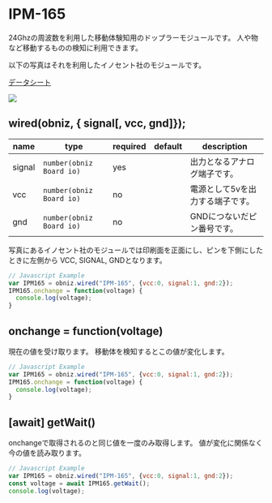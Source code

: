 # IPM-165

24Ghzの周波数を利用した移動体験知用のドップラーモジュールです。
人や物など移動するものの検知に利用できます。

以下の写真はそれを利用したイノセント社のモジュールです。

[データシート](https://manualzz.com/doc/15328561/ist2011-001-r2)

![](image.jpg)

## wired(obniz, { signal[, vcc, gnd]});

| name   | type                     | required | default | description       |
|--------|--------------------------|----------|---------|-------------------|
| signal | `number(obniz Board io)` | yes      | &nbsp;  | 出力となるアナログ端子です。    |
| vcc    | `number(obniz Board io)` | no       | &nbsp;  | 電源として5vを出力する端子です。 |
| gnd    | `number(obniz Board io)` | no       | &nbsp;  | GNDにつないだピン番号です。   |

写真にあるイノセント社のモジュールでは印刷面を正面にし、ピンを下側にしたときに左側から VCC, SIGNAL, GNDとなります。

```Javascript
// Javascript Example
var IPM165 = obniz.wired("IPM-165", {vcc:0, signal:1, gnd:2});
IPM165.onchange = function(voltage) {
  console.log(voltage);
}
```

## onchange = function(voltage)

現在の値を受け取ります。
移動体を検知するとこの値が変化します。

```Javascript
// Javascript Example
var IPM165 = obniz.wired("IPM-165", {vcc:0, signal:1, gnd:2});
IPM165.onchange = function(voltage) {
  console.log(voltage);
}
```

## [await] getWait()

onchangeで取得されるのと同じ値を一度のみ取得します。
値が変化に関係なく今の値を読み取ります。

```Javascript
// Javascript Example
var IPM165 = obniz.wired("IPM-165", {vcc:0, signal:1, gnd:2});
const voltage = await IPM165.getWait();
console.log(voltage);
```